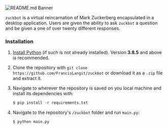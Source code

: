 ![README.md Banner](/home/francislangit/Desktop/zuckbot/readme_banner.png)

`zuckbot` is a virtual reincarnation of Mark Zuckerberg encapsulated in a desktop application. Users are given the ability to ask `zuckbot` a question and be given a one of over twenty different responses.

### Installation

1. [Install Python](https://www.python.org/downloads/) (if such is not already installed). Version **3.8.5** and above is recommended.

2. Clone the repository with `git clone https://github.com/FrancisLangit/zuckbot` or download it as a `.zip` file and extract it.

3. Navigate to wherever the repository is saved on you local machine and install its dependencies with:

   ```py
   $ pip install -r requirements.txt
   ```

4. Navigate to the repository's `/zuckbot` folder and run `main.py`:

   ```
   $ python main.py
   ```

